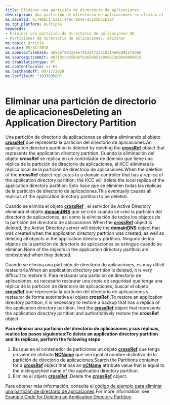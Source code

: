 ```yaml
---
title: Eliminar una partición de directorio de aplicaciones
description: Una partición de directorio de aplicaciones se elimina eliminando el objeto crossRef que representa la partición del directorio de aplicaciones.
ms.assetid: bc7986c1-5a11-440c-924e-dc525b5cb78f
ms.tgt_platform: multiple
keywords:
- Eliminar una partición de directorio de aplicaciones AD
- Particiones de directorio de aplicaciones, eliminar
ms.topic: article
ms.date: 05/31/2018
ms.openlocfilehash: dd52ef99323ee7463a4733210314e02d911f0d66
ms.sourcegitcommit: 803f3ccd65bdefe36bd851b9c6e7280be9489016
ms.translationtype: MT
ms.contentlocale: es-ES
ms.lasthandoff: 08/17/2020
ms.locfileid: "103789580"
---
```

# <a name="deleting-an-application-directory-partition"></a><span data-ttu-id="b49b2-105">Eliminar una partición de directorio de aplicaciones</span><span class="sxs-lookup"><span data-stu-id="b49b2-105">Deleting an Application Directory Partition</span></span>

<span data-ttu-id="b49b2-106">Una partición de directorio de aplicaciones se elimina eliminando el objeto [**crossRef**](/windows/desktop/ADSchema/c-crossref) que representa la partición del directorio de aplicaciones.</span><span class="sxs-lookup"><span data-stu-id="b49b2-106">An application directory partition is deleted by deleting the [**crossRef**](/windows/desktop/ADSchema/c-crossref) object that represents the application directory partition.</span></span> <span data-ttu-id="b49b2-107">Cuando la eliminación del objeto **crossRef** se replica en un controlador de dominio que tiene una réplica de la partición de directorio de aplicaciones, el KCC eliminará la réplica local de la partición de directorio de aplicaciones.</span><span class="sxs-lookup"><span data-stu-id="b49b2-107">When the deletion of the **crossRef** object replicates to a domain controller that has a replica of the application directory partition, the KCC will delete the local replica of the application directory partition.</span></span> <span data-ttu-id="b49b2-108">Esto hace que se eliminen todas las réplicas de la partición de directorio de aplicaciones.</span><span class="sxs-lookup"><span data-stu-id="b49b2-108">This eventually causes all replicas of the application directory partition to be deleted.</span></span>

<span data-ttu-id="b49b2-109">Cuando se elimina el objeto [**crossRef**](/windows/desktop/ADSchema/c-crossref) , el servidor de Active Directory eliminará el objeto [**domainDNS**](/windows/desktop/ADSchema/c-domaindns) que se creó cuando se creó la partición del directorio de aplicaciones, así como la eliminación de todos los objetos de la partición del directorio de aplicaciones.</span><span class="sxs-lookup"><span data-stu-id="b49b2-109">When the [**crossRef**](/windows/desktop/ADSchema/c-crossref) object is deleted, the Active Directory server will delete the [**domainDNS**](/windows/desktop/ADSchema/c-domaindns) object that was created when the application directory partition was created, as well as deleting all objects in the application directory partition.</span></span> <span data-ttu-id="b49b2-110">Ninguno de los objetos de la partición de directorio de aplicaciones se extingue cuando se eliminan.</span><span class="sxs-lookup"><span data-stu-id="b49b2-110">None of the objects in the application directory partition are tombstoned when they deleted.</span></span>

<span data-ttu-id="b49b2-111">Cuando se elimina una partición de directorio de aplicaciones, es muy difícil restaurarla.</span><span class="sxs-lookup"><span data-stu-id="b49b2-111">When an application directory partition is deleted, it is very difficult to restore it.</span></span> <span data-ttu-id="b49b2-112">Para restaurar una partición de directorio de aplicaciones, es necesario restaurar una copia de seguridad que tenga una réplica de la partición de directorio de aplicaciones, buscar el objeto [**crossRef**](/windows/desktop/ADSchema/c-crossref) que representa la partición del directorio de aplicaciones y restaurar de forma autoritativa el objeto **crossRef** .</span><span class="sxs-lookup"><span data-stu-id="b49b2-112">To restore an application directory partition, it is necessary to restore a backup that has a replica of the application directory partition, find the [**crossRef**](/windows/desktop/ADSchema/c-crossref) object that represents the application directory partition and authoritatively restore the **crossRef** object.</span></span>

<span data-ttu-id="b49b2-113">**Para eliminar una partición del directorio de aplicaciones y sus réplicas, realice los pasos siguientes:**</span><span class="sxs-lookup"><span data-stu-id="b49b2-113">**To delete an application directory partition and its replicas, perform the following steps**</span></span>

1.  <span data-ttu-id="b49b2-114">Busque en el contenedor de particiones un objeto [**crossRef**](/windows/desktop/ADSchema/c-crossref) que tenga un valor de atributo [**NCName**](/windows/desktop/ADSchema/a-ncname) que sea igual al nombre distintivo de la partición de directorio de aplicaciones.</span><span class="sxs-lookup"><span data-stu-id="b49b2-114">Search the Partitions container for a [**crossRef**](/windows/desktop/ADSchema/c-crossref) object that has an [**nCName**](/windows/desktop/ADSchema/a-ncname) attribute value that is equal to the distinguished name of the application directory partition.</span></span>
2.  <span data-ttu-id="b49b2-115">Elimine el objeto [**crossRef**](/windows/desktop/ADSchema/c-crossref) .</span><span class="sxs-lookup"><span data-stu-id="b49b2-115">Delete the [**crossRef**](/windows/desktop/ADSchema/c-crossref) object.</span></span>

<span data-ttu-id="b49b2-116">Para obtener más información, consulte el [código de ejemplo para eliminar una partición de directorio de aplicaciones](example-code-for-deleting-an-application-directory-partition.md).</span><span class="sxs-lookup"><span data-stu-id="b49b2-116">For more information, see [Example Code for Deleting an Application Directory Partition](example-code-for-deleting-an-application-directory-partition.md).</span></span>

 

 